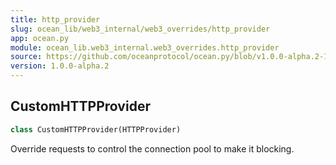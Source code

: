 ```yaml
---
title: http_provider
slug: ocean_lib/web3_internal/web3_overrides/http_provider
app: ocean.py
module: ocean_lib.web3_internal.web3_overrides.http_provider
source: https://github.com/oceanprotocol/ocean.py/blob/v1.0.0-alpha.2-1-g9fb6083/ocean_lib/web3_internal/web3_overrides/http_provider.py
version: 1.0.0-alpha.2
---
```

## CustomHTTPProvider

```python
class CustomHTTPProvider(HTTPProvider)
```

Override requests to control the connection pool to make it blocking.

